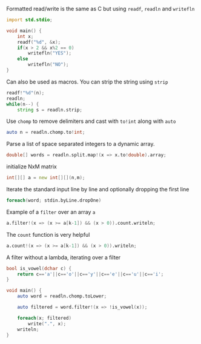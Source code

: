Formatted read/write is the same as C but using `readf`, `readln` and `writefln`

```d
import std.stdio;

void main() {
    int x;
    readf("%d", &x);
    if(x > 2 && x%2 == 0)
        writefln("YES");
    else
        writefln("NO");
}
```
Can also be used as macros. You can strip the string using `strip`

```d
readf!"%d"(n);
readln;
while(n--) {
    string s = readln.strip;
```

Use `chomp` to remove delimiters and cast with `to!int` along with `auto`

```d
auto n = readln.chomp.to!int;
```

Parse a list of space separated integers to a dynamic array.

```d
double[] words = readln.split.map!(x => x.to!double).array;
```

initialize NxM matrix
```d
int[][] a = new int[][](n,m);
```

Iterate the standard input line by line and optionally dropping the first line

```d
foreach(word; stdin.byLine.dropOne)
```

Example of a `filter` over an array `a`

```d
a.filter!(x => (x >= a[k-1]) && (x > 0)).count.writeln;
```

The `count` function is very helpful
```d
a.count!(x => (x >= a[k-1]) && (x > 0)).writeln;
```

A filter without a lambda, iterating over a filter
```d
bool is_vowel(dchar c) {
    return c=='a'||c=='o'||c=='y'||c=='e'||c=='u'||c=='i';
}

void main() {
    auto word = readln.chomp.toLower;

    auto filtered = word.filter!(x => !is_vowel(x));

    foreach(x; filtered)
        write(".", x);
    writeln;
}
```

